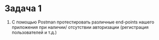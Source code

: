 # Задача 1

1.  С помощью Postman протестировать различные end-points нашего приложения при наличии/ отсутствии авторизации
    (регистрация пользователей и т.д.)
    


